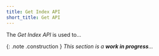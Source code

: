 ```yaml
---
title: Get Index API
short_title: Get API
---
```


The _Get Index API_ is used to...

{: .note .construction }
_This section is a **work in progress**..._

<div style="min-height: 400px"></div>